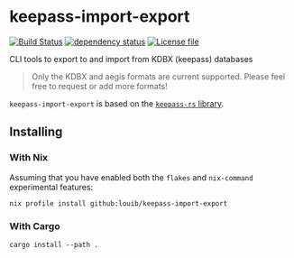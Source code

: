 # keepass-import-export
[![Build Status](https://github.com/louib/keepass-import-export/actions/workflows/merge.yml/badge.svg?branch=main)](https://github.com/louib/keepass-import-export/actions/workflows/merge.yml)
[![dependency status](https://deps.rs/repo/github/louib/keepass-import-export/status.svg)](https://deps.rs/repo/github/louib/keepass-import-export)
[![License file](https://img.shields.io/github/license/louib/keepass-import-export)](https://github.com/louib/keepass-import-export/blob/main/LICENSE)

CLI tools to export to and import from KDBX (keepass) databases

> Only the KDBX and aegis formats are current supported.
> Please feel free to request or add more formats!

`keepass-import-export` is based on the [`keepass-rs` library](https://github.com/sseemayer/keepass-rs).

## Installing

### With Nix
Assuming that you have enabled both the `flakes` and `nix-command` experimental features:
```
nix profile install github:louib/keepass-import-export
```

### With Cargo
```
cargo install --path .
```
